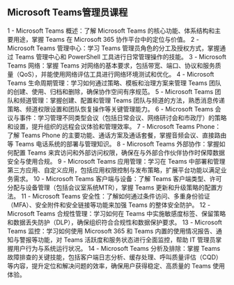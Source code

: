 ## Microsoft Teams管理员课程

1 - Microsoft Teams 概述：了解 Microsoft Teams 的核心功能、体系结构和主要用途，掌握 Teams 在 Microsoft 365 协作平台中的定位与价值。
2 - Microsoft Teams 管理中心：学习 Teams 管理员角色的分工及授权方式，掌握通过 Teams 管理中心和 PowerShell 工具进行日常管理操作的技能。
3 - Microsoft Teams 网络：掌握 Teams 对网络的基本要求，包括带宽、端口、协议和服务质量（QoS），并能使用网络评估工具进行网络环境测试和优化。
4 - Microsoft Teams 生命周期管理：学习如何通过策略、模板和治理方案来管理 Teams 团队的创建、使用、归档和删除，确保协作空间有序规范。
5 - Microsoft Teams 团队和频道管理：掌握创建、配置和管理 Teams 团队与频道的方法，熟悉消息传递策略、频道权限设置和团队恢复操作等关键管理能力。
6 - Microsoft Teams 会议与事件：学习管理不同类型会议（包括日常会议、网络研讨会和市政厅）的策略和设置，提升组织的远程会议体验和管理效率。
7 - Microsoft Teams Phone：了解 Teams Phone 的主要功能、通话方案及通话套餐，掌握音频会议、直接路由等 Teams 电话系统的部署与管理知识。
8 - Microsoft Teams 外部协作：掌握如何配置 Teams 来宾访问和外部访问权限，确保在与外部合作伙伴协作时保障数据安全与使用合规。
9 - Microsoft Teams 应用管理：学习在 Teams 中部署和管理第三方应用、自定义应用，包括应用权限控制与发布策略，扩展平台功能以满足业务需求。
10 - Microsoft Teams 客户端与设备：了解 Teams 客户端类型、许可分配与设备管理（包括会议室系统MTR），掌握 Teams 更新和升级策略的配置方法。
11 - Microsoft Teams 安全性：了解如何通过条件访问、多重身份验证（MFA）、安全附件和安全链接等功能来加强 Teams 的整体安全防护。
12 - Microsoft Teams 合规性管理：学习如何在 Teams 中实施敏感度标签、保留策略和数据丢失防护（DLP），确保组织符合合规性和数据保护要求。
13 - Microsoft Teams 监控：学习如何使用 Microsoft 365 和 Teams 内置的使用情况报告、通知与警报等功能，对 Teams 活跃度和服务状态进行全面监控，帮助 IT 管理员掌握用户行为与系统运行状况。
14 - Microsoft Teams 分析及排除：掌握 Teams 故障排查的关键技能，包括客户端日志分析、缓存处理、呼叫质量评估（CQD）等内容，提升定位和解决问题的效率，确保用户获得稳定、高质量的 Teams 使用体验。
